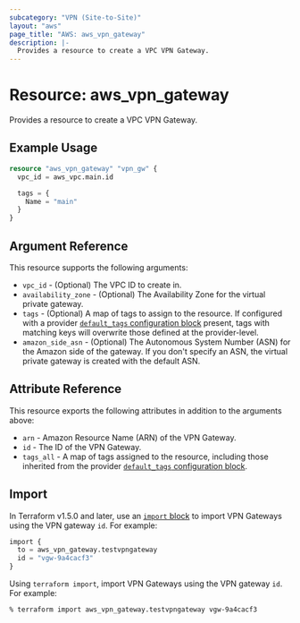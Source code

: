 ```yaml
---
subcategory: "VPN (Site-to-Site)"
layout: "aws"
page_title: "AWS: aws_vpn_gateway"
description: |-
  Provides a resource to create a VPC VPN Gateway.
---
```


# Resource: aws_vpn_gateway

Provides a resource to create a VPC VPN Gateway.

## Example Usage

```terraform
resource "aws_vpn_gateway" "vpn_gw" {
  vpc_id = aws_vpc.main.id

  tags = {
    Name = "main"
  }
}
```

## Argument Reference

This resource supports the following arguments:

* `vpc_id` - (Optional) The VPC ID to create in.
* `availability_zone` - (Optional) The Availability Zone for the virtual private gateway.
* `tags` - (Optional) A map of tags to assign to the resource. If configured with a provider [`default_tags` configuration block](https://registry.terraform.io/providers/hashicorp/aws/latest/docs#default_tags-configuration-block) present, tags with matching keys will overwrite those defined at the provider-level.
* `amazon_side_asn` - (Optional) The Autonomous System Number (ASN) for the Amazon side of the gateway. If you don't specify an ASN, the virtual private gateway is created with the default ASN.

## Attribute Reference

This resource exports the following attributes in addition to the arguments above:

* `arn` - Amazon Resource Name (ARN) of the VPN Gateway.
* `id` - The ID of the VPN Gateway.
* `tags_all` - A map of tags assigned to the resource, including those inherited from the provider [`default_tags` configuration block](https://registry.terraform.io/providers/hashicorp/aws/latest/docs#default_tags-configuration-block).

## Import

In Terraform v1.5.0 and later, use an [`import` block](https://developer.hashicorp.com/terraform/language/import) to import VPN Gateways using the VPN gateway `id`. For example:

```terraform
import {
  to = aws_vpn_gateway.testvpngateway
  id = "vgw-9a4cacf3"
}
```

Using `terraform import`, import VPN Gateways using the VPN gateway `id`. For example:

```console
% terraform import aws_vpn_gateway.testvpngateway vgw-9a4cacf3
```
